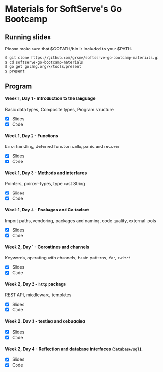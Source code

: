 # Materials for SoftServe's Go Bootcamp

## Running slides

Please make sure that $GOPATH/bin is included to your $PATH.

```bash
$ git clone https://github.com/grsmv/softserve-go-bootcamp-materials.git
$ cd softserve-go-bootcamp-materials
$ go get golang.org/x/tools/present
$ present
```

## Program

#### Week 1, Day 1 - Introduction to the language
Basic data types, Composite types, Program structure
- [x] Slides
- [x] Code

#### Week 1, Day 2 - Functions
Error handling, deferred function calls, panic and recover
- [x] Slides
- [x] Code

#### Week 1, Day 3 - Methods and interfaces
Pointers, pointer-types, type cast String
- [x] Slides
- [x] Code

#### Week 1, Day 4 - Packages and Go toolset
Import paths, vendoring, packages and naming, code quality, external tools
- [x] Slides
- [x] Code

#### Week 2, Day 1 - Goroutines and channels
Keywords, operating with channels, basic patterns, `for`, `switch` 
- [x] Slides
- [x] Code

#### Week 2, Day 2 - `http` package
REST API, middleware, templates
- [x] Slides
- [x] Code

#### Week 2, Day 3 - testing and debugging
- [x] Slides
- [x] Code

#### Week 2, Day 4 - Reflection and database interfaces (`database/sql`).
- [x] Slides
- [x] Code
